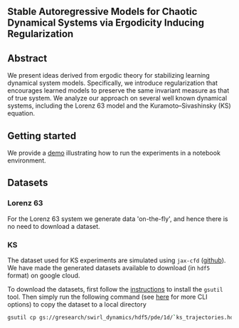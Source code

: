 ## Stable Autoregressive Models for Chaotic Dynamical Systems via Ergodicity Inducing Regularization

## Abstract

We present ideas derived from ergodic theory for stabilizing learning dynamical system models.
Specifically, we introduce regularization that encourages learned models to preserve the same invariant measure as that of true system.
We analyze our approach on several well known dynamical systems, including the Lorenz 63 model and the Kuramoto–Sivashinsky (KS) equation.

## Getting started

We provide a [demo](./colabs/demo.ipynb) illustrating how to run the experiments in a notebook environment.

## Datasets

### Lorenz 63
For the Lorenz 63 system we generate data 'on-the-fly', and hence there is no need to download a dataset.


### KS
The dataset used for KS experiments are simulated using `jax-cfd` ([github](https://github.com/google/jax-cfd)).
We have made the generated datasets available to download (in `hdf5` format) on google cloud.

To download the datasets, first follow the [instructions](https://cloud.google.com/storage/docs/gsutil_install) to install the `gsutil` tool.
Then simply run the following command (see [here](https://cloud.google.com/storage/docs/gsutil/commands/cp) for more CLI options) to copy the dataset to a local directory

```.bash
gsutil cp gs://gresearch/swirl_dynamics/hdf5/pde/1d/`ks_trajectories.hdf5`
```
